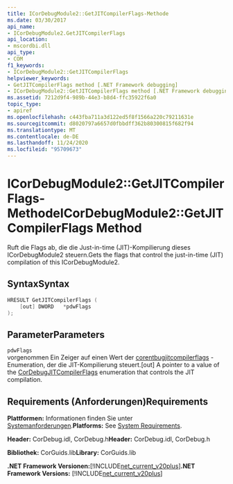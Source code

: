 ```yaml
---
title: ICorDebugModule2::GetJITCompilerFlags-Methode
ms.date: 03/30/2017
api_name:
- ICorDebugModule2.GetJITCompilerFlags
api_location:
- mscordbi.dll
api_type:
- COM
f1_keywords:
- ICorDebugModule2::GetJITCompilerFlags
helpviewer_keywords:
- GetJITCompilerFlags method [.NET Framework debugging]
- ICorDebugModule2::GetJITCompilerFlags method [.NET Framework debugging]
ms.assetid: 7212d9f4-989b-44e3-b8d4-ffc35922f6a0
topic_type:
- apiref
ms.openlocfilehash: c443fba711a3d122ed5f8f1566a220c79211631e
ms.sourcegitcommit: d8020797a6657d0fbbdff362b80300815f682f94
ms.translationtype: MT
ms.contentlocale: de-DE
ms.lasthandoff: 11/24/2020
ms.locfileid: "95709673"
---
```

# <a name="icordebugmodule2getjitcompilerflags-method"></a><span data-ttu-id="5914a-102">ICorDebugModule2::GetJITCompilerFlags-Methode</span><span class="sxs-lookup"><span data-stu-id="5914a-102">ICorDebugModule2::GetJITCompilerFlags Method</span></span>

<span data-ttu-id="5914a-103">Ruft die Flags ab, die die Just-in-time (JIT)-Kompilierung dieses ICorDebugModule2 steuern.</span><span class="sxs-lookup"><span data-stu-id="5914a-103">Gets the flags that control the just-in-time (JIT) compilation of this ICorDebugModule2.</span></span>  
  
## <a name="syntax"></a><span data-ttu-id="5914a-104">Syntax</span><span class="sxs-lookup"><span data-stu-id="5914a-104">Syntax</span></span>  
  
```cpp  
HRESULT GetJITCompilerFlags (  
    [out] DWORD   *pdwFlags  
);  
```  
  
## <a name="parameters"></a><span data-ttu-id="5914a-105">Parameter</span><span class="sxs-lookup"><span data-stu-id="5914a-105">Parameters</span></span>  

 `pdwFlags`  
 <span data-ttu-id="5914a-106">vorgenommen Ein Zeiger auf einen Wert der [corentbugjitcompilerflags](cordebugjitcompilerflags-enumeration.md) -Enumeration, der die JIT-Kompilierung steuert.</span><span class="sxs-lookup"><span data-stu-id="5914a-106">[out] A pointer to a value of the [CorDebugJITCompilerFlags](cordebugjitcompilerflags-enumeration.md) enumeration that controls the JIT compilation.</span></span>  
  
## <a name="requirements"></a><span data-ttu-id="5914a-107">Requirements (Anforderungen)</span><span class="sxs-lookup"><span data-stu-id="5914a-107">Requirements</span></span>  

 <span data-ttu-id="5914a-108">**Plattformen:** Informationen finden Sie unter [Systemanforderungen](../../get-started/system-requirements.md).</span><span class="sxs-lookup"><span data-stu-id="5914a-108">**Platforms:** See [System Requirements](../../get-started/system-requirements.md).</span></span>  
  
 <span data-ttu-id="5914a-109">**Header:** CorDebug.idl, CorDebug.h</span><span class="sxs-lookup"><span data-stu-id="5914a-109">**Header:** CorDebug.idl, CorDebug.h</span></span>  
  
 <span data-ttu-id="5914a-110">**Bibliothek:** CorGuids.lib</span><span class="sxs-lookup"><span data-stu-id="5914a-110">**Library:** CorGuids.lib</span></span>  
  
 <span data-ttu-id="5914a-111">**.NET Framework Versionen:**[!INCLUDE[net_current_v20plus](../../../../includes/net-current-v20plus-md.md)]</span><span class="sxs-lookup"><span data-stu-id="5914a-111">**.NET Framework Versions:** [!INCLUDE[net_current_v20plus](../../../../includes/net-current-v20plus-md.md)]</span></span>
